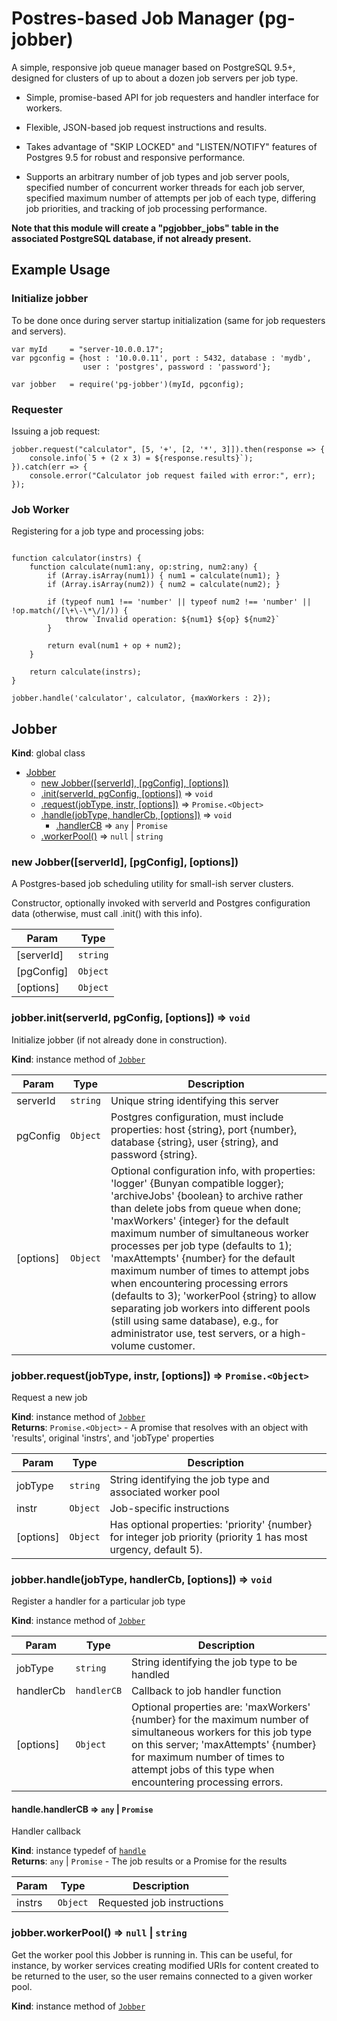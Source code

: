 # Postres-based Job Manager (pg-jobber)

A simple, responsive job queue manager based on PostgreSQL 9.5+,
designed for clusters of up to about a dozen job servers per job type.

* Simple, promise-based API for job requesters and handler interface
  for workers.

* Flexible, JSON-based job request instructions and results.

* Takes advantage of "SKIP LOCKED" and "LISTEN/NOTIFY" features of
  Postgres 9.5 for robust and responsive performance.

* Supports an arbitrary number of job types and job server pools,
  specified number of concurrent worker threads for each job server,
  specified maximum number of attempts per job of each type,
  differing job priorities, and tracking of job processing
  performance.

**Note that this module will create a "pgjobber_jobs" table in the associated 
PostgreSQL database, if not already present.**

## Example Usage

### Initialize jobber

To be done once during server startup initialization 
(same for job requesters and servers).

```
var myId     = "server-10.0.0.17";
var pgconfig = {host : '10.0.0.11', port : 5432, database : 'mydb', 
                user : 'postgres', password : 'password'};

var jobber   = require('pg-jobber')(myId, pgconfig);
```


### Requester

Issuing a job request:

```
jobber.request("calculator", [5, '+', [2, '*', 3]]).then(response => {
    console.info(`5 + (2 x 3) = ${response.results}`);
}).catch(err => {
    console.error("Calculator job request failed with error:", err);
});
```

### Job Worker

Registering for a job type and processing jobs:

```

function calculator(instrs) {
    function calculate(num1:any, op:string, num2:any) {
        if (Array.isArray(num1)) { num1 = calculate(num1); }
        if (Array.isArray(num2)) { num2 = calculate(num2); }

        if (typeof num1 !== 'number' || typeof num2 !== 'number' || !op.match(/[\+\-\*\/]/)) {
            throw `Invalid operation: ${num1} ${op} ${num2}`
        }

        return eval(num1 + op + num2);
    }

    return calculate(instrs);
}

jobber.handle('calculator', calculator, {maxWorkers : 2});
```
<a name="Jobber"></a>

## Jobber
**Kind**: global class  

* [Jobber](#Jobber)
    * [new Jobber([serverId], [pgConfig], [options])](#new_Jobber_new)
    * [.init(serverId, pgConfig, [options])](#Jobber+init) ⇒ <code>void</code>
    * [.request(jobType, instr, [options])](#Jobber+request) ⇒ <code>Promise.&lt;Object&gt;</code>
    * [.handle(jobType, handlerCb, [options])](#Jobber+handle) ⇒ <code>void</code>
        * [.handlerCB](#Jobber+handle+handlerCB(instrs)) ⇒ <code>any</code> &#124; <code>Promise</code>
    * [.workerPool()](#Jobber+workerPool) ⇒ <code>null</code> &#124; <code>string</code>

<a name="new_Jobber_new"></a>

### new Jobber([serverId], [pgConfig], [options])
A Postgres-based job scheduling utility
for small-ish server clusters.

Constructor, optionally invoked with serverId and
Postgres configuration data (otherwise, must call .init()
with this info).


| Param | Type |
| --- | --- |
| [serverId] | <code>string</code> | 
| [pgConfig] | <code>Object</code> | 
| [options] | <code>Object</code> | 

<a name="Jobber+init"></a>

### jobber.init(serverId, pgConfig, [options]) ⇒ <code>void</code>
Initialize jobber (if not already done in construction).

**Kind**: instance method of <code>[Jobber](#Jobber)</code>  

| Param | Type | Description |
| --- | --- | --- |
| serverId | <code>string</code> | Unique string identifying this server |
| pgConfig | <code>Object</code> | Postgres configuration, must include     properties: host {string}, port {number}, database {string},     user {string}, and password {string}. |
| [options] | <code>Object</code> | Optional configuration info, with     properties: 'logger' {Bunyan compatible logger};     'archiveJobs' {boolean} to archive rather than delete jobs     from queue when done; 'maxWorkers' {integer} for the default     maximum number of simultaneous worker processes per job type (defaults to 1);     'maxAttempts' {number} for the default maximum number of times to     attempt jobs when encountering processing errors (defaults to 3);     'workerPool {string} to allow separating job workers into different     pools (still using same database), e.g., for administrator use,     test servers, or a high-volume customer. |

<a name="Jobber+request"></a>

### jobber.request(jobType, instr, [options]) ⇒ <code>Promise.&lt;Object&gt;</code>
Request a new job

**Kind**: instance method of <code>[Jobber](#Jobber)</code>  
**Returns**: <code>Promise.&lt;Object&gt;</code> - A promise that resolves with an object
    with 'results', original 'instrs', and 'jobType' properties  

| Param | Type | Description |
| --- | --- | --- |
| jobType | <code>string</code> | String identifying the job type and associated worker pool |
| instr | <code>Object</code> | Job-specific instructions |
| [options] | <code>Object</code> | Has optional properties: 'priority' {number}       for integer job priority (priority 1 has most urgency, default 5). |

<a name="Jobber+handle"></a>

### jobber.handle(jobType, handlerCb, [options]) ⇒ <code>void</code>
Register a handler for a particular job type

**Kind**: instance method of <code>[Jobber](#Jobber)</code>  

| Param | Type | Description |
| --- | --- | --- |
| jobType | <code>string</code> | String identifying the job type to be handled |
| handlerCb | <code>handlerCB</code> | Callback to job handler function |
| [options] | <code>Object</code> | Optional properties are: 'maxWorkers' {number}     for the maximum number of simultaneous workers for this job type on     this server; 'maxAttempts' {number} for maximum number of times to     attempt jobs of this type when encountering processing errors. |

<a name="Jobber+handle+handlerCB(instrs)"></a>

#### handle.handlerCB ⇒ <code>any</code> &#124; <code>Promise</code>
Handler callback

**Kind**: instance typedef of <code>[handle](#Jobber+handle)</code>  
**Returns**: <code>any</code> &#124; <code>Promise</code> - The job results or a Promise for the results  

| Param | Type | Description |
| --- | --- | --- |
| instrs | <code>Object</code> | Requested job instructions |

<a name="Jobber+workerPool"></a>

### jobber.workerPool() ⇒ <code>null</code> &#124; <code>string</code>
Get the worker pool this Jobber is running in.  This
can be useful, for instance, by worker services
creating modified URIs
for content created to be returned to the user, so the user
remains connected to a given worker pool.

**Kind**: instance method of <code>[Jobber](#Jobber)</code>  
